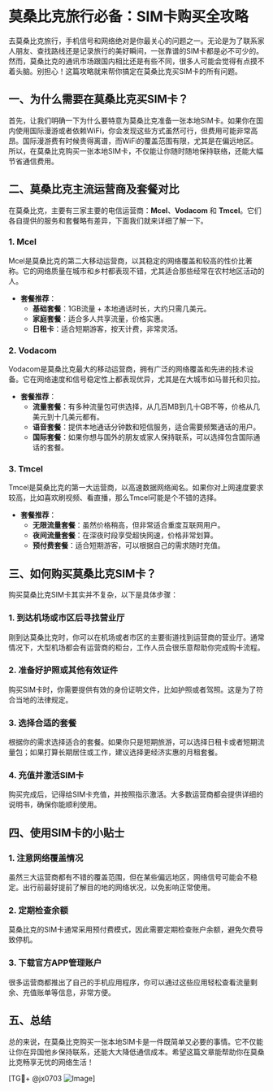# 莫桑比克旅行必备：SIM卡购买全攻略

去莫桑比克旅行，手机信号和网络绝对是你最关心的问题之一。无论是为了联系家人朋友、查找路线还是记录旅行的美好瞬间，一张靠谱的SIM卡都是必不可少的。然而，莫桑比克的通讯市场跟国内相比还是有些不同，很多人可能会觉得有点摸不着头脑。别担心！这篇攻略就来帮你搞定在莫桑比克买SIM卡的所有问题。

## 一、为什么需要在莫桑比克买SIM卡？

首先，让我们明确一下为什么要特意为莫桑比克准备一张本地SIM卡。如果你在国内使用国际漫游或者依赖WiFi，你会发现这些方式虽然可行，但费用可能非常高昂。国际漫游费有时候贵得离谱，而WiFi的覆盖范围有限，尤其是在偏远地区。所以，在莫桑比克购买一张本地SIM卡，不仅能让你随时随地保持联络，还能大幅节省通信费用。

## 二、莫桑比克主流运营商及套餐对比

在莫桑比克，主要有三家主要的电信运营商：**Mcel**、**Vodacom** 和 **Tmcel**。它们各自提供的服务和套餐略有差异，下面我们就来详细了解一下。

### 1. Mcel
Mcel是莫桑比克的第二大移动运营商，以其稳定的网络覆盖和较高的性价比著称。它的网络质量在城市和乡村都表现不错，尤其适合那些经常在农村地区活动的人。

- **套餐推荐**：
  - **基础套餐**：1GB流量 + 本地通话时长，大约只需几美元。
  - **家庭套餐**：适合多人共享流量，价格实惠。
  - **日租卡**：适合短期游客，按天计费，非常灵活。

### 2. Vodacom
Vodacom是莫桑比克最大的移动运营商，拥有广泛的网络覆盖和先进的技术设备。它在网络速度和信号稳定性上都表现优异，尤其是在大城市如马普托和贝拉。

- **套餐推荐**：
  - **流量套餐**：有多种流量包可供选择，从几百MB到几十GB不等，价格从几美元到十几美元都有。
  - **语音套餐**：提供本地通话分钟数和短信服务，适合需要频繁通话的用户。
  - **国际套餐**：如果你想与国外的朋友或家人保持联系，可以选择包含国际通话的套餐。

### 3. Tmcel
Tmcel是莫桑比克的第一大运营商，以高速数据网络闻名。如果你对上网速度要求较高，比如喜欢刷视频、看直播，那么Tmcel可能是个不错的选择。

- **套餐推荐**：
  - **无限流量套餐**：虽然价格稍高，但非常适合重度互联网用户。
  - **夜间流量套餐**：在深夜时段享受超快网速，价格非常划算。
  - **预付费套餐**：适合短期游客，可以根据自己的需求随时充值。

## 三、如何购买莫桑比克SIM卡？

购买莫桑比克SIM卡其实并不复杂，以下是具体步骤：

### 1. 到达机场或市区后寻找营业厅
刚到达莫桑比克时，你可以在机场或者市区的主要街道找到运营商的营业厅。通常情况下，大型机场都会有运营商的柜台，工作人员会很乐意帮助你完成购卡流程。

### 2. 准备好护照或其他有效证件
购买SIM卡时，你需要提供有效的身份证明文件，比如护照或者驾照。这是为了符合当地的法律规定。

### 3. 选择合适的套餐
根据你的需求选择适合的套餐。如果你只是短期旅游，可以选择日租卡或者短期流量包；如果打算长期居住或工作，建议选择更经济实惠的月租套餐。

### 4. 充值并激活SIM卡
购买完成后，记得给SIM卡充值，并按照指示激活。大多数运营商都会提供详细的说明书，确保你能顺利使用。

## 四、使用SIM卡的小贴士

### 1. 注意网络覆盖情况
虽然三大运营商都有不错的覆盖范围，但在某些偏远地区，网络信号可能会不稳定。出行前最好提前了解目的地的网络状况，以免影响正常使用。

### 2. 定期检查余额
莫桑比克的SIM卡通常采用预付费模式，因此需要定期检查账户余额，避免欠费导致停机。

### 3. 下载官方APP管理账户
很多运营商都推出了自己的手机应用程序，你可以通过这些应用轻松查看流量剩余、充值账单等信息，非常方便。

## 五、总结

总的来说，在莫桑比克购买一张本地SIM卡是一件既简单又必要的事情。它不仅能让你在异国他乡保持联系，还能大大降低通信成本。希望这篇文章能帮助你在莫桑比克畅享无忧的网络生活！

[TG💪+ @jx0703 ![Image](https://github.com/user-attachments/assets/dbca1d08-cadb-493c-b0ec-ad6f7a83f270)]